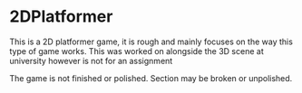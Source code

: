 # 2DPlatformer
This is a 2D platformer game, it is rough and mainly focuses on the way this type of game works. This was worked on alongside the 3D scene at university however is not for an assignment

The game is not finished or polished. Section may be broken or unpolished.
